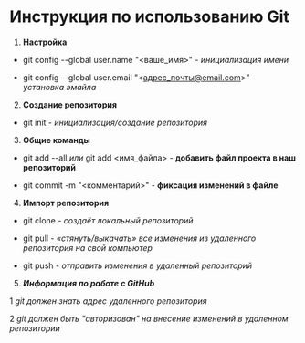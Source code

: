 # Инструкция по использованию Git

1. **Настройка**
* git config --global user.name "<ваше_имя>"  - *инициализация имени*

* git config --global user.email "<адрес_почты@email.com>" - *установка эмайла*


2. **Создание репозитория**

* git init - *инициализация/создание репозитория*


3. **Общие команды**

* git add --all *или* git add <имя_файла>  - **добавить файл проекта в наш репозиторий**

* git commit -m "<комментарий>" - **фиксация изменений в файле**


4. **Импорт репозитория**

* git clone - *создаёт локальный репозиторий*

* git pull - *«стянуть/выкачать» все изменения из
удаленного репозитория на свой компьютер*

* git push - *отправить изменения в
удаленный репозиторий*


5. ***Информация по работе с GitHub***

1 *git должен знать адрес удаленного репозитория*

2 *git должен быть "авторизован" на внесение изменений в удаленном репозитории*
